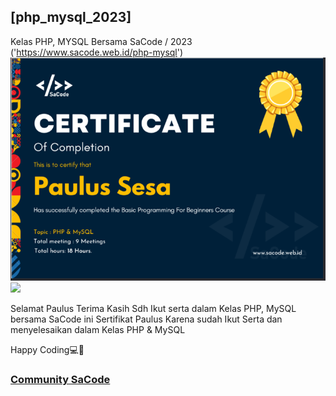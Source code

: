 ## [php_mysql_2023]
Kelas PHP, MYSQL Bersama SaCode / 2023
('https://www.sacode.web.id/php-mysql')
![](./sertificate.png)
![](.topic_or_skills.png)

Selamat Paulus Terima Kasih Sdh Ikut serta dalam Kelas PHP, MySQL bersama SaCode ini Sertifikat Paulus Karena sudah Ikut Serta  dan menyelesaikan dalam Kelas PHP & MySQL

Happy Coding💻🚀
### [Community SaCode](https://www.sacode.web.id/)

